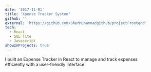 ```yaml
---
date: '2017-11-01'
title: 'Xpense Tracker System'
github: ''
external: 'https://github.com/SherMuhammadgithub/projectFrontend'
tech:
  - React
  - SQL lite
  - Javascript
showInProjects: true
---
```

I built an Expense Tracker in React to manage and track expenses efficiently with a user-friendly interface.
